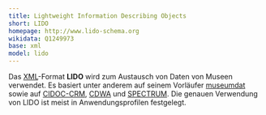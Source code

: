 ```yaml
---
title: Lightweight Information Describing Objects
short: LIDO
homepage: http://www.lido-schema.org
wikidata: Q1249973
base: xml
model: lido
---
```


Das [XML](xml)-Format **LIDO** wird zum Austausch von Daten von Museen
verwendet. Es basiert unter anderem auf seinem Vorläufer [museumdat](museumdat)
sowie auf [CIDOC-CRM](cidoc-crm), [CDWA](cdwa) und [SPECTRUM](spectrum).  Die
genauen Verwendung von LIDO ist meist in Anwendungsprofilen festgelegt.
